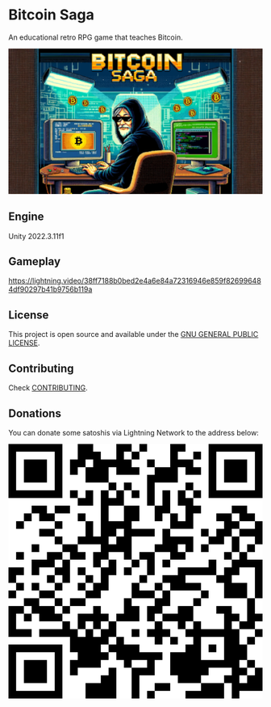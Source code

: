 # Bitcoin Saga
An educational retro RPG game that teaches Bitcoin.

![Bitcoin Saga](bitcoin-saga.png)

## Engine

Unity 2022.3.11f1

## Gameplay

https://lightning.video/38ff7188b0bed2e4a6e84a72316946e859f826996484df90297b41b9756b119a

## License

This project is open source and available under the [GNU GENERAL PUBLIC LICENSE](LICENSE).

## Contributing

Check [CONTRIBUTING](CONTRIBUTING.md).

## Donations

You can donate some satoshis via Lightning Network to the address below:

![cyberhermit@getalby.com](./ln-address.svg)
